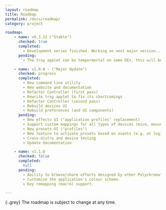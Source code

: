 ```yaml
---
layout: roadmap
title: Roadmap
permalink: /docs/roadmap/
category: project

roadmap:
    - name: v0.3.12 ("Stable")
      checked: true
      completed:
        - Development series finished. Working on next major version...
      pending:
        - The tray applet can be tempermental on some DEs, this will be addressed in next version.

    - name: v1.0.0 - ("Major Update")
      checked: progress
      completed:
        - New command line utility
        - New website and documentation
        - Refactor Controller (first pass)
        - Rewrite tray applet to fix its shortcomings
        - Refactor Controller (second pass)
        - Rebuild devices UI
        - Rebuild preferences (and UI components)
      pending:
        - New effects UI ("application profiles" replacement)
        - Support custom mappings for all types of devices (mice, mousemats, etc)
        - New presets UI ("profiles")
        - New feature to activate presets based on events (e.g. at login)
        - Cross-distro and device testing
        - Update documentation

    - name: v1.1.0
      checked: false
      completed:
        null
      pending:
        - Ability to browse/share effects designed by other Polychromatic users.
        - Customise the application's colour scheme.
        - Key remapping (macro) support.

---
```


{:.grey}
The roadmap is subject to change at any time.
